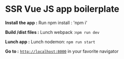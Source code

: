 # SSR Vue JS app boilerplate

**Install the app :** 
Run npm install : 'npm i'

**Build /dist files :**
Lunch webpack :`npm run dev`

**Lunch app :**
Lunch nodemon: `npm run start`

**Go to :** 
[`http://localhost:8000`](http://localhost:8000) in your favorite navigator